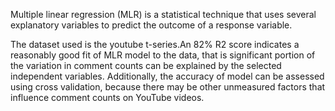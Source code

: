 Multiple linear regression (MLR) is a statistical technique that uses several explanatory variables to predict the outcome of a response variable.

The dataset used is the youtube t-series.An 82% R2 score indicates a reasonably good fit of MLR model to the data, that is significant portion of the variation in comment counts can be explained by the selected independent variables. Additionally, the accuracy of model can be assessed using cross validation, because there may be other unmeasured factors that influence comment counts on YouTube videos. 